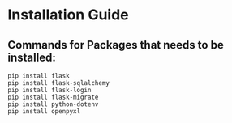 # Installation Guide

## Commands for Packages that needs to be installed:
```
pip install flask
pip install flask-sqlalchemy
pip install flask-login
pip install flask-migrate
pip install python-dotenv
pip install openpyxl
```